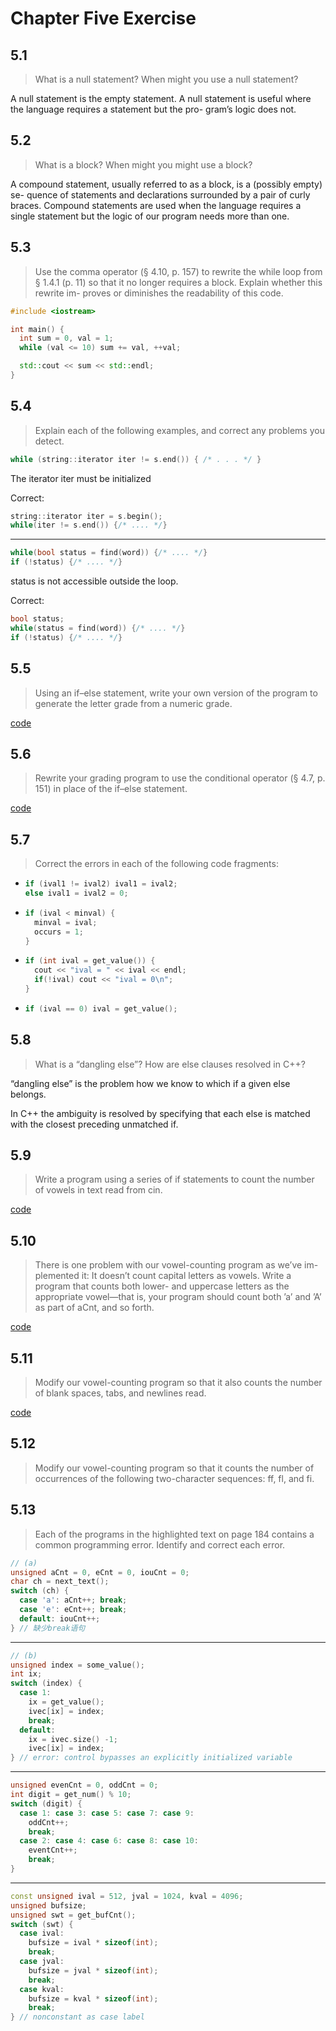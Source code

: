 # Chapter Five Exercise

## 5.1

> What is a null statement? When might you use a null statement?

A null statement is the empty statement. A null statement is useful where the language requires a statement but the pro- gram’s logic does not. 

## 5.2

> What is a block? When might you might use a block?

A compound statement, usually referred to as a block, is a (possibly empty) se- quence of statements and declarations surrounded by a pair of curly braces. Compound statements are used when the language requires a single statement but the logic of our program needs more than one.

## 5.3

> Use the comma operator (§ 4.10, p. 157) to rewrite the while loop from § 1.4.1 (p. 11) so that it no longer requires a block. Explain whether this rewrite im- proves or diminishes the readability of this code.

```c++
#include <iostream>

int main() {
  int sum = 0, val = 1;
  while (val <= 10) sum += val, ++val;

  std::cout << sum << std::endl;
}
```

## 5.4

> Explain each of the following examples, and correct any problems you detect.

```c++
while (string::iterator iter != s.end()) { /* . . . */ }
```

The iterator iter must be initialized

Correct:

```c++
string::iterator iter = s.begin();
while(iter != s.end()) {/* .... */}
```

------

```c++
while(bool status = find(word)) {/* .... */}
if (!status) {/* .... */}
```

 status is not accessible outside the loop.

Correct:

```c++
bool status;
while(status = find(word)) {/* .... */}
if (!status) {/* .... */}
```

## 5.5

> Using an if–else statement, write your own version of the program to generate the letter grade from a numeric grade.

[code](./exercise5_5.cpp)

## 5.6

> Rewrite your grading program to use the conditional operator (§ 4.7, p. 151) in place of the if–else statement.

[code](./exercise5_6.cpp)

## 5.7

> Correct the errors in each of the following code fragments:

- ```c++
  if (ival1 != ival2) ival1 = ival2;
  else ival1 = ival2 = 0;
  ```

- ```c++
  if (ival < minval) {
    minval = ival;
    occurs = 1;
  }
  ```

- ```c++
  if (int ival = get_value()) {
    cout << "ival = " << ival << endl;
    if(!ival) cout << "ival = 0\n";
  }
  ```

- ```c++
  if (ival == 0) ival = get_value();
  ```

## 5.8

> What is a “dangling else”? How are else clauses resolved in C++?

“dangling else” is the problem how we know to which if a given else belongs.

In C++ the ambiguity is resolved by specifying that each else is matched with the closest preceding unmatched if.

## 5.9

> Write a program using a series of if statements to count the number of vowels in text read from cin.

[code](./exercise5_9.cpp)

## 5.10

> There is one problem with our vowel-counting program as we’ve im- plemented it: It doesn’t count capital letters as vowels. Write a program that counts both lower- and uppercase letters as the appropriate vowel—that is, your program should count both ’a’ and ’A’ as part of aCnt, and so forth.

[code](./exercise5_10.cpp)

## 5.11

> Modify our vowel-counting program so that it also counts the number of blank spaces, tabs, and newlines read.

[code](./exercise5_11.cpp)

## 5.12

> Modify our vowel-counting program so that it counts the number of occurrences of the following two-character sequences: ff, fl, and fi.

## 5.13

> Each of the programs in the highlighted text on page 184 contains a common programming error. Identify and correct each error.

```c++
// (a)
unsigned aCnt = 0, eCnt = 0, iouCnt = 0;
char ch = next_text();
switch (ch) {
  case 'a': aCnt++; break;
  case 'e': eCnt++; break;
  default: iouCnt++;
} // 缺少break语句
```

------

```c++
// (b)
unsigned index = some_value();
int ix;
switch (index) {
  case 1:
    ix = get_value();
    ivec[ix] = index;
    break;
  default:
    ix = ivec.size() -1;
    ivec[ix] = index;
} // error: control bypasses an explicitly initialized variable
```

------

```c++
unsigned evenCnt = 0, oddCnt = 0;
int digit = get_num() % 10;
switch (digit) {
  case 1: case 3: case 5: case 7: case 9:
    oddCnt++;
    break;
  case 2: case 4: case 6: case 8: case 10:
    eventCnt++;
    break;
}
```

------

```c++
const unsigned ival = 512, jval = 1024, kval = 4096;
unsigned bufsize;
unsigned swt = get_bufCnt();
switch (swt) {
  case ival:
    bufsize = ival * sizeof(int);
    break;
  case jval:
    bufsize = jval * sizeof(int);
    break;
  case kval:
    bufsize = kval * sizeof(int);
    break;
} // nonconstant as case label
```

